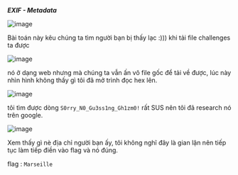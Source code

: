 ***EXIF - Metadata***

![image](https://github.com/user-attachments/assets/a2815a23-43d4-450d-a5e0-e118538516be)

Bài toán này kêu chúng ta tìm người bạn bị thấy lạc :))) khi tải file challenges ta được 

![image](https://github.com/user-attachments/assets/6d90776e-765e-4929-ac28-cddfeb518ae7)

 nó ở dạng web nhưng mà chúng ta vẫn ấn vô file gốc để tải về được, lúc này nhìn hình không thấy gì tôi đã mở trình đọc hex lên.

 ![image](https://github.com/user-attachments/assets/640939ff-c939-490f-9b6b-b59b22375521)

tôi tìm được dòng ```S0rry_N0_Gu3ss1ng_Gh1zm0!``` rất SUS nên tôi đã research nó trên google.

![image](https://github.com/user-attachments/assets/27f5a880-8dda-4db4-8270-964272718dd8)

Xem thấy gì nè địa chỉ người bạn ấy, tôi không nghĩ đây là gian lận nên tiếp tục làm tiếp điền vào flag và nó đúng.

flag : ```Marseille```
